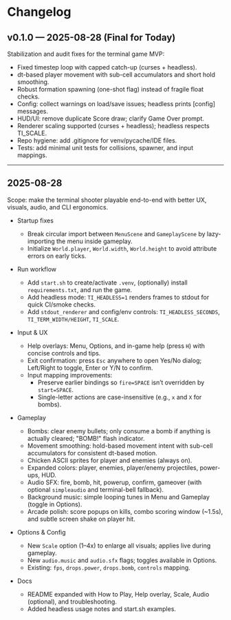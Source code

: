 # Changelog

## v0.1.0 — 2025-08-28 (Final for Today)

Stabilization and audit fixes for the terminal game MVP:

- Fixed timestep loop with capped catch-up (curses + headless).
- dt-based player movement with sub-cell accumulators and short hold smoothing.
- Robust formation spawning (one-shot flag) instead of fragile float checks.
- Config: collect warnings on load/save issues; headless prints [config] messages.
- HUD/UI: remove duplicate Score draw; clarify Game Over prompt.
- Renderer scaling supported (curses + headless); headless respects TI_SCALE.
- Repo hygiene: add .gitignore for venv/pycache/IDE files.
- Tests: add minimal unit tests for collisions, spawner, and input mappings.

---

## 2025-08-28

Scope: make the terminal shooter playable end-to-end with better UX, visuals, audio, and CLI ergonomics.

- Startup fixes
  - Break circular import between `MenuScene` and `GameplayScene` by lazy-importing the menu inside gameplay.
  - Initialize `World.player`, `World.width`, `World.height` to avoid attribute errors on early ticks.

- Run workflow
  - Add `start.sh` to create/activate `.venv`, (optionally) install `requirements.txt`, and run the game.
  - Add headless mode: `TI_HEADLESS=1` renders frames to stdout for quick CI/smoke checks.
  - Add `stdout_renderer` and config/env controls: `TI_HEADLESS_SECONDS`, `TI_TERM_WIDTH/HEIGHT`, `TI_SCALE`.

- Input & UX
  - Help overlays: Menu, Options, and in-game help (press `H`) with concise controls and tips.
  - Exit confirmation: press `Esc` anywhere to open Yes/No dialog; Left/Right to toggle, Enter or Y/N to confirm.
  - Input mapping improvements:
    - Preserve earlier bindings so `fire=SPACE` isn’t overridden by `start=SPACE`.
    - Single-letter actions are case-insensitive (e.g., `x` and `X` for bombs).

- Gameplay
  - Bombs: clear enemy bullets; only consume a bomb if anything is actually cleared; "BOMB!" flash indicator.
  - Movement smoothing: hold-based movement intent with sub-cell accumulators for consistent dt-based motion.
  - Chicken ASCII sprites for player and enemies (always on).
  - Expanded colors: player, enemies, player/enemy projectiles, power-ups, HUD.
  - Audio SFX: fire, bomb, hit, powerup, confirm, gameover (with optional `simpleaudio` and terminal-bell fallback).
  - Background music: simple looping tunes in Menu and Gameplay (toggle in Options).
  - Arcade polish: score popups on kills, combo scoring window (~1.5s), and subtle screen shake on player hit.

- Options & Config
  - New `Scale` option (1–4x) to enlarge all visuals; applies live during gameplay.
  - New `audio.music` and `audio.sfx` flags; toggles available in Options.
  - Existing: `fps`, `drops.power`, `drops.bomb`, `controls` mapping.

- Docs
  - README expanded with How to Play, Help overlay, Scale, Audio (optional), and troubleshooting.
  - Added headless usage notes and start.sh examples.
